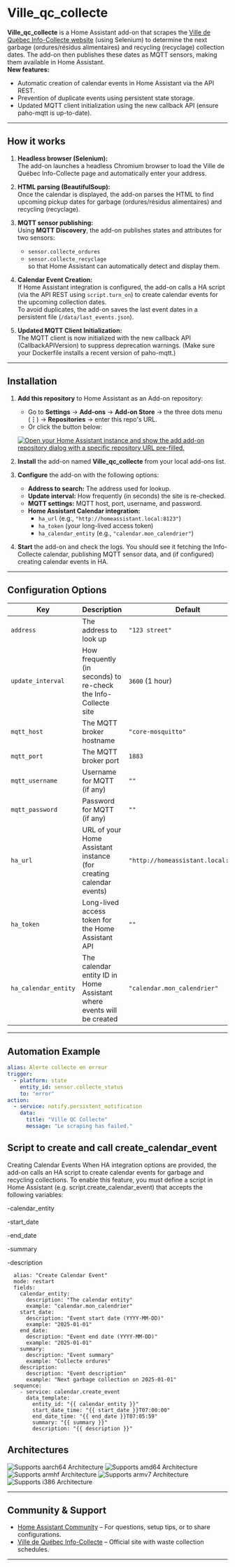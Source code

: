 # Ville_qc_collecte

**Ville_qc_collecte** is a Home Assistant add-on that scrapes the [Ville de Québec Info-Collecte website](https://www.ville.quebec.qc.ca/services/info-collecte/) (using Selenium) to determine the next garbage (ordures/résidus alimentaires) and recycling (recyclage) collection dates. The add-on then publishes these dates as MQTT sensors, making them available in Home Assistant.  
**New features:**  
- Automatic creation of calendar events in Home Assistant via the API REST.  
- Prevention of duplicate events using persistent state storage.  
- Updated MQTT client initialization using the new callback API (ensure paho-mqtt is up-to-date).

---

## How it works

1. **Headless browser (Selenium):**  
   The add-on launches a headless Chromium browser to load the Ville de Québec Info-Collecte page and automatically enter your address.

2. **HTML parsing (BeautifulSoup):**  
   Once the calendar is displayed, the add-on parses the HTML to find upcoming pickup dates for garbage (ordures/résidus alimentaires) and recycling (recyclage).

3. **MQTT sensor publishing:**  
   Using **MQTT Discovery**, the add-on publishes states and attributes for two sensors:
   - `sensor.collecte_ordures`
   - `sensor.collecte_recyclage`  
   so that Home Assistant can automatically detect and display them.

4. **Calendar Event Creation:**  
   If Home Assistant integration is configured, the add-on calls a HA script (via the API REST using `script.turn_on`) to create calendar events for the upcoming collection dates.  
   To avoid duplicates, the add-on saves the last event dates in a persistent file (`/data/last_events.json`).

5. **Updated MQTT Client Initialization:**  
   The MQTT client is now initialized with the new callback API (CallbackAPIVersion) to suppress deprecation warnings. (Make sure your Dockerfile installs a recent version of paho-mqtt.)

---

## Installation

1. **Add this repository** to Home Assistant as an Add-on repository:  
   - Go to **Settings** → **Add-ons** → **Add-on Store** → the three dots menu (**⋮**) → **Repositories** → enter this repo's URL.  
   - Or click the button below:

   [![Open your Home Assistant instance and show the add add-on repository dialog with a specific repository URL pre-filled.](https://my.home-assistant.io/badges/supervisor_add_addon_repository.svg)](https://my.home-assistant.io/redirect/supervisor_add_addon_repository/?repository_url=https%3A%2F%2Fgithub.com%2Fhome-assistant%2Faddons-example)

2. **Install** the add-on named **Ville_qc_collecte** from your local add-ons list.
3. **Configure** the add-on with the following options:
   - **Address to search:** The address used for lookup.
   - **Update interval:** How frequently (in seconds) the site is re-checked.
   - **MQTT settings:** MQTT host, port, username, and password.
   - **Home Assistant Calendar integration:**  
     - `ha_url` (e.g., `"http://homeassistant.local:8123"`)
     - `ha_token` (your long-lived access token)
     - `ha_calendar_entity` (e.g., `"calendar.mon_calendrier"`)
4. **Start** the add-on and check the logs. You should see it fetching the Info-Collecte calendar, publishing MQTT sensor data, and (if configured) creating calendar events in HA.

---

## Configuration Options

| Key                  | Description                                                                                      | Default                         |
|----------------------|--------------------------------------------------------------------------------------------------|---------------------------------|
| `address`            | The address to look up                                                                           | `"123 street"`                  |
| `update_interval`    | How frequently (in seconds) to re-check the Info-Collecte site                                   | `3600` (1 hour)                 |
| `mqtt_host`          | The MQTT broker hostname                                                                         | `"core-mosquitto"`              |
| `mqtt_port`          | The MQTT broker port                                                                             | `1883`                          |
| `mqtt_username`      | Username for MQTT (if any)                                                                       | `""`                            |
| `mqtt_password`      | Password for MQTT (if any)                                                                       | `""`                            |
| `ha_url`             | URL of your Home Assistant instance (for creating calendar events)                               | `"http://homeassistant.local:8123"` |
| `ha_token`           | Long-lived access token for the Home Assistant API                                               | `""`                            |
| `ha_calendar_entity` | The calendar entity ID in Home Assistant where events will be created                             | `"calendar.mon_calendrier"`     |

---

## Automation Example

```yaml
alias: Alerte collecte en erreur
trigger:
  - platform: state
    entity_id: sensor.collecte_status
    to: "error"
action:
  - service: notify.persistent_notification
    data:
      title: "Ville QC Collecte"
      message: "Le scraping has failed."
```

## Script to create and call create_calendar_event

Creating Calendar Events
When HA integration options are provided, the add-on calls an HA script to create calendar events for garbage and recycling collections. To enable this feature, you must define a script in Home Assistant (e.g. script.create_calendar_event) that accepts the following variables:

-calendar_entity

-start_date

-end_date

-summary

-description

```
  alias: "Create Calendar Event"
  mode: restart
  fields:
    calendar_entity:
      description: "The calendar entity"
      example: "calendar.mon_calendrier"
    start_date:
      description: "Event start date (YYYY-MM-DD)"
      example: "2025-01-01"
    end_date:
      description: "Event end date (YYYY-MM-DD)"
      example: "2025-01-01"
    summary:
      description: "Event summary"
      example: "Collecte ordures"
    description:
      description: "Event description"
      example: "Next garbage collection on 2025-01-01"
  sequence:
    - service: calendar.create_event
      data_template:
        entity_id: "{{ calendar_entity }}"
        start_date_time: "{{ start_date }}T07:00:00"
        end_date_time: "{{ end_date }}T07:05:59"
        summary: "{{ summary }}"
        description: "{{ description }}"
```

## Architectures

![Supports aarch64 Architecture][aarch64-shield]
![Supports amd64 Architecture][amd64-shield]
![Supports armhf Architecture][armhf-shield]
![Supports armv7 Architecture][armv7-shield]
![Supports i386 Architecture][i386-shield]

---

## Community & Support

- [Home Assistant Community](https://community.home-assistant.io/) – For questions, setup tips, or to share configurations.
- [Ville de Québec Info-Collecte](https://www.ville.quebec.qc.ca/services/info-collecte/) – Official site with waste collection schedules.

---

<!--
Notes for developers or advanced instructions can remain hidden here as comments if desired.
-->

[aarch64-shield]: https://img.shields.io/badge/aarch64-yes-green.svg
[amd64-shield]: https://img.shields.io/badge/amd64-yes-green.svg
[armhf-shield]: https://img.shields.io/badge/armhf-yes-green.svg
[armv7-shield]: https://img.shields.io/badge/armv7-yes-green.svg
[i386-shield]: https://img.shields.io/badge/i386-yes-green.svg
